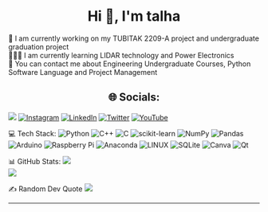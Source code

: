 
<h1 align="center">Hi 👋, I'm talha</h1>

📝 I am currently working on my TUBITAK 2209-A project and undergraduate graduation project<br>
👨🏻‍💻 I am currently learning LIDAR technology and Power Electronics<br>
💬 You can contact me about Engineering Undergraduate Courses, Python Software Language and Project Management<br>


<h2 align="center">🌐 Socials:</h2>

[![](https://visitcount.itsvg.in/api?id=talhaturac&icon=0&color=6)](https://visitcount.itsvg.in)
[![Instagram](https://img.shields.io/badge/Instagram-%23E4405F.svg?logo=Instagram&logoColor=white)](https://instagram.com/talhaturac_) [![LinkedIn](https://img.shields.io/badge/LinkedIn-%230077B5.svg?logo=linkedin&logoColor=white)](https://linkedin.com/in/talhaturacturk) [![Twitter](https://img.shields.io/badge/Twitter-%231DA1F2.svg?logo=Twitter&logoColor=white)](https://twitter.com/talhaturacturk) [![YouTube](https://img.shields.io/badge/YouTube-%23FF0000.svg?logo=YouTube&logoColor=white)](https://youtube.com/@talhaturacturk)


 💻 Tech Stack:
![Python](https://img.shields.io/badge/python-3670A0?style=for-the-badge&logo=python&logoColor=ffdd54) 
![C++](https://img.shields.io/badge/c++-%2300599C.svg?style=for-the-badge&logo=c%2B%2B&logoColor=white) 
![C](https://img.shields.io/badge/c-%2300599C.svg?style=for-the-badge&logo=c&logoColor=white) 
![scikit-learn](https://img.shields.io/badge/scikit--learn-%23F7931E.svg?style=for-the-badge&logo=scikit-learn&logoColor=white) 
![NumPy](https://img.shields.io/badge/numpy-%23013243.svg?style=for-the-badge&logo=numpy&logoColor=white) 
![Pandas](https://img.shields.io/badge/pandas-%23150458.svg?style=for-the-badge&logo=pandas&logoColor=white) 
![Arduino](https://img.shields.io/badge/-Arduino-00979D?style=for-the-badge&logo=Arduino&logoColor=white) 
![Raspberry Pi](https://img.shields.io/badge/-RaspberryPi-C51A4A?style=for-the-badge&logo=Raspberry-Pi) 
![Anaconda](https://img.shields.io/badge/Anaconda-%2344A833.svg?style=for-the-badge&logo=anaconda&logoColor=white) 
![LINUX](https://img.shields.io/badge/Linux-FCC624?style=for-the-badge&logo=linux&logoColor=black) 
![SQLite](https://img.shields.io/badge/sqlite-%2307405e.svg?style=for-the-badge&logo=sqlite&logoColor=white) 
![Canva](https://img.shields.io/badge/Canva-%2300C4CC.svg?style=for-the-badge&logo=Canva&logoColor=white) 
![Qt](https://img.shields.io/badge/Qt-%23217346.svg?style=for-the-badge&logo=Qt&logoColor=white)


 📊 GitHub Stats:
![](https://github-readme-stats.vercel.app/api?username=talhaturac&theme=midnight-purple&hide_border=false&include_all_commits=true&count_private=false)<br/>
![](https://github-readme-stats.vercel.app/api/top-langs/?username=talhaturac&theme=midnight-purple&hide_border=false&include_all_commits=true&count_private=false&layout=compact)

 ✍️ Random Dev Quote
![](https://quotes-github-readme.vercel.app/api?type=horizontal&theme=dark)

---
